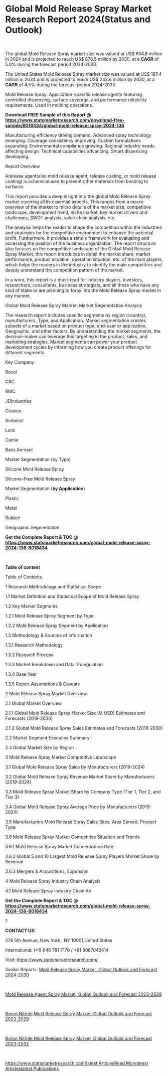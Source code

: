 <h1>Global Mold Release Spray Market Research Report 2024(Status and Outlook)</h1><br/><p>The global Mold Release Spray market size was valued at US$ 654.8 million in 2024 and is projected to reach US$ 876.5 million by 2030, at a <strong>CAGR</strong> of 5.0% during the forecast period 2024-2030.</p>
 
 
 
 <p>The United States Mold Release Spray market size was valued at US$ 187.4 million in 2024 and is projected to reach US$ 243.6 million by 2030, at a <strong>CAGR</strong> of 4.5% during the forecast period 2024-2030.</p>
 
 
 
 <p>Mold Release Spray: Application-specific release agents featuring controlled dispensing, surface coverage, and performance reliability requirements. Used in molding operations.</p>
 
 
 
 <p><strong>Download FREE Sample of this Report @ <a href="https://www.statsmarketresearch.com/download-free-sample/8018434/global-mold-release-spray-2024-136">https://www.statsmarketresearch.com/download-free-sample/8018434/global-mold-release-spray-2024-136</a></strong></p>
 
 
 
 <p>Manufacturing efficiency driving demand. Advanced spray technology emerging. Coverage consistency improving. Custom formulations expanding. Environmental compliance growing. Regional industry needs affecting design. Technical capabilities advancing. Smart dispensing developing.</p>
 
 
 
 <p>Report Overview</p>
 
 
 
 <p>Arelease agent(also mold release agent, release coating, or mold release coating) is achemicalused to prevent other materials from bonding to surfaces.</p>
 
 
 
 <p>This report provides a deep insight into the global Mold Release Spray market covering all its essential aspects. This ranges from a macro overview of the market to micro details of the market size, competitive landscape, development trend, niche market, key market drivers and challenges, SWOT analysis, value chain analysis, etc.</p>
 
 
 
 <p>The analysis helps the reader to shape the competition within the industries and strategies for the competitive environment to enhance the potential profit. Furthermore, it provides a simple framework for evaluating and accessing the position of the business organization. The report structure also focuses on the competitive landscape of the Global Mold Release Spray Market, this report introduces in detail the market share, market performance, product situation, operation situation, etc. of the main players, which helps the readers in the industry to identify the main competitors and deeply understand the competition pattern of the market.</p>
 
 
 
 <p>In a word, this report is a must-read for industry players, investors, researchers, consultants, business strategists, and all those who have any kind of stake or are planning to foray into the Mold Release Spray market in any manner.</p>
 
 
 
 <p>Global Mold Release Spray Market: Market Segmentation Analysis</p>
 
 
 
 <p>The research report includes specific segments by region (country), manufacturers, Type, and Application. Market segmentation creates subsets of a market based on product type, end-user or application, Geographic, and other factors. By understanding the market segments, the decision-maker can leverage this targeting in the product, sales, and marketing strategies. Market segments can power your product development cycles by informing how you create product offerings for different segments.</p>
 
 
 
 <p>Key Company</p>
 
 
 
 <p>Rocol</p>
 
 
 
 <p>CRC</p>
 
 
 
 <p>RMC</p>
 
 
 
 <p>JDIndustries</p>
 
 
 
 <p>Clearco</p>
 
 
 
 <p>Ambersil</p>
 
 
 
 <p>Lord</p>
 
 
 
 <p>Camie</p>
 
 
 
 <p>Bans Aerosol</p>
 
 
 
 <p>Market Segmentation (by Type)</p>
 
 
 
 <p>Silicone Mold Release Spray</p>
 
 
 
 <p>Silicone-Free Mold Release Spray</p>
 
 
 
 <p>Market Segmentation (<strong>by Application</strong>)</p>
 
 
 
 <p>Plastic</p>
 
 
 
 <p>Metal</p>
 
 
 
 <p>Rubber</p>
 
 
 
 <p>Geographic Segmentation</p>
 
 
 
 <div><b>Get the Complete Report & TOC @ <a href="https://www.statsmarketresearch.com/global-mold-release-spray-2024-136-8018434">https://www.statsmarketresearch.com/global-mold-release-spray-2024-136-8018434</a></b></div>
 
 
 
 <p><br />
 
 <b>Table of content</b></p>
 
 
 
 <p>Table of Contents<br />
 
 1 Research Methodology and Statistical Scope<br />
 
 1.1 Market Definition and Statistical Scope of Mold Release Spray<br />
 
 1.2 Key Market Segments<br />
 
 1.2.1 Mold Release Spray Segment by Type<br />
 
 1.2.2 Mold Release Spray Segment by Application<br />
 
 1.3 Methodology & Sources of Information<br />
 
 1.3.1 Research Methodology<br />
 
 1.3.2 Research Process<br />
 
 1.3.3 Market Breakdown and Data Triangulation<br />
 
 1.3.4 Base Year<br />
 
 1.3.5 Report Assumptions & Caveats<br />
 
 2 Mold Release Spray Market Overview<br />
 
 2.1 Global Market Overview<br />
 
 2.1.1 Global Mold Release Spray Market Size (M USD) Estimates and Forecasts (2019-2030)<br />
 
 2.1.2 Global Mold Release Spray Sales Estimates and Forecasts (2019-2030)<br />
 
 2.2 Market Segment Executive Summary<br />
 
 2.3 Global Market Size by Region<br />
 
 3 Mold Release Spray Market Competitive Landscape<br />
 
 3.1 Global Mold Release Spray Sales by Manufacturers (2019-2024)<br />
 
 3.2 Global Mold Release Spray Revenue Market Share by Manufacturers (2019-2024)<br />
 
 3.3 Mold Release Spray Market Share by Company Type (Tier 1, Tier 2, and Tier 3)<br />
 
 3.4 Global Mold Release Spray Average Price by Manufacturers (2019-2024)<br />
 
 3.5 Manufacturers Mold Release Spray Sales Sites, Area Served, Product Type<br />
 
 3.6 Mold Release Spray Market Competitive Situation and Trends<br />
 
 3.6.1 Mold Release Spray Market Concentration Rate<br />
 
 3.6.2 Global 5 and 10 Largest Mold Release Spray Players Market Share by Revenue<br />
 
 3.6.3 Mergers & Acquisitions, Expansion<br />
 
 4 Mold Release Spray Industry Chain Analysis<br />
 
 4.1 Mold Release Spray Industry Chain An</p>
 
 
 
 <div><b>Get the Complete Report & TOC @ <a href="https://www.statsmarketresearch.com/global-mold-release-spray-2024-136-8018434">https://www.statsmarketresearch.com/global-mold-release-spray-2024-136-8018434</a></b></div>
 
 
 
 <p>? </p>
 
 
 
 <p><b>CONTACT US:</b><br />
 
 276 5th Avenue, New York , NY 10001,United States<br />
 
 International: (+1) 646 781 7170 / +91 8087042414<br />
 
 Visit: <a href="https://www.statsmarketresearch.com/">https://www.statsmarketresearch.com/</a><br />
 
 Similar Reports: <a href="https://www.statsmarketresearch.com/global-mold-release-spray-2024-136-8018434">Mold Release Spray Market, Global Outlook and Forecast 2024-2030</a><br />
 
 <br />
 
 <a href="https://www.statsmarketresearch.com/global-mold-release-spray-2024-136-8018434">Mold Release Agent Spray Market, Global Outlook and Forecast 2023-2029</a><br />
 
 <br />
 
 <a href="https://www.statsmarketresearch.com/global-mold-release-spray-2024-136-8018434">Boron Nitride Mold Release Spray Market, Global Outlook and Forecast 2023-2029</a><br />
 
 <br />
 
 <a href="https://www.statsmarketresearch.com/global-mold-release-spray-2024-136-8018434">Boron Nitride Mold Release Spray Market, Global Outlook and Forecast 2023-2032</a><br />
 
 <br />
 
 <a href="https://gyeongbokgung.com">https://www.statsmarketresearch.com/</a><a href="https://hallyeomaritime.com">latest Articles</a><a href="https://jingwansa.com">Read More</a><a href="https://nguoiviet.jp/">latest Articles</a><a href="https://www.intelmarketresearch.com/">latest Publications</a></p>